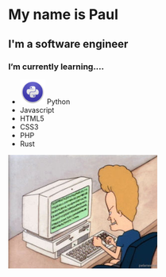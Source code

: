 # My name is Paul
## I'm a software engineer
### I’m currently learning....
 - <img src="https://github.com/arudu/tmages/raw/main/python-icon-png-1.jpg" alt="Alt Text" width="50" height="50"> Python
 - Javascript
 - HTML5
 - CSS3
 - PHP
 - Rust

![Example Image](https://github.com/arudu/tmages/raw/main/butthead1.gif)


